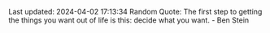 Last updated: 2024-04-02 17:13:34
Random Quote: The first step to getting the things you want out of life is this: decide what you want. - Ben Stein